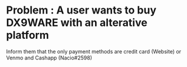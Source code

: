 # Problem : A user wants to buy DX9WARE with an alterative platform
Inform them that the only payment methods are credit card (Website) or Venmo and Cashapp (Nacio#2598)
